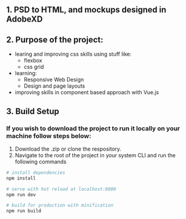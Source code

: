 ## 1. PSD to HTML, and mockups designed in AdobeXD
## 2. Purpose of the project:
- learing and improving css skills using stuff like:
  + flexbox
  + css grid
- learning:
  + Responsive Web Design
  + Design and page layouts
- improving skills in component based approach with Vue.js 


## 3. Build Setup
### If you wish to download the project to run it locally on your machine follow steps below:
1. Download the .zip or clone the respository.
2. Navigate to the root of the project in your system CLI and run the following commands

``` bash
# install dependencies
npm install

# serve with hot reload at localhost:8080
npm run dev

# build for production with minification
npm run build
```
